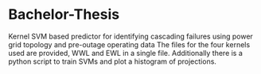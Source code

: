 # Bachelor-Thesis
Kernel SVM based predictor for identifying cascading failures using power grid topology and pre-outage operating data
The files for the four kernels used are provided, WWL and EWL in a single file.
Additionally there is a python script to train SVMs and plot a histogram of projections.

